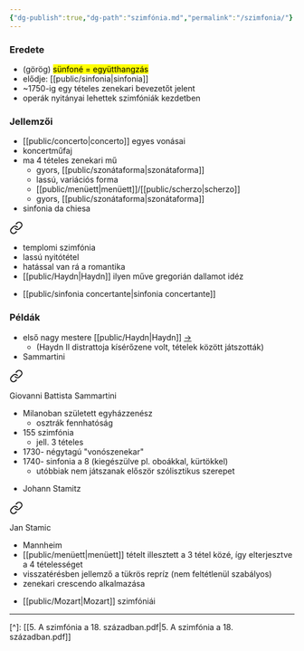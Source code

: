 ```yaml
---
{"dg-publish":true,"dg-path":"szimfónia.md","permalink":"/szimfonia/"}
---
```


### Eredete

- (görög) <mark>sünfoné = együtthangzás</mark>
- elődje: [[public/sinfonia\|sinfonia]]
- ~1750-ig egy tételes zenekari bevezetőt jelent
- operák nyitányai lehettek szimfóniák kezdetben

### Jellemzői

- [[public/concerto\|concerto]] egyes vonásai
- koncertműfaj
- ma 4 tételes zenekari mű
	- gyors, [[public/szonátaforma\|szonátaforma]]
	- lassú, variációs forma
	- [[public/menüett\|menüett]]/[[public/scherzo\|scherzo]]
	- gyors, [[public/szonátaforma\|szonátaforma]]
- sinfonia da chiesa 
<div class="transclusion internal-embed is-loaded"><a class="markdown-embed-link" href="/sinfonia-da-chiesa/" aria-label="Open link"><svg xmlns="http://www.w3.org/2000/svg" width="24" height="24" viewBox="0 0 24 24" fill="none" stroke="currentColor" stroke-width="2" stroke-linecap="round" stroke-linejoin="round" class="svg-icon lucide-link"><path d="M10 13a5 5 0 0 0 7.54.54l3-3a5 5 0 0 0-7.07-7.07l-1.72 1.71"></path><path d="M14 11a5 5 0 0 0-7.54-.54l-3 3a5 5 0 0 0 7.07 7.07l1.71-1.71"></path></svg></a><div class="markdown-embed">




- templomi szimfónia
- lassú nyitótétel
- hatással van rá a romantika
- [[public/Haydn\|Haydn]] ilyen műve gregorián dallamot idéz

</div></div>

- [[public/sinfonia concertante\|sinfonia concertante]]

### Példák

- első nagy mestere [[public/Haydn\|Haydn]] [->](Haydn#^szimfoniai)
	- (Haydn Il distrattoja kísérőzene volt, tételek között játszották)
- Sammartini 
<div class="transclusion internal-embed is-loaded"><a class="markdown-embed-link" href="/sammartini/" aria-label="Open link"><svg xmlns="http://www.w3.org/2000/svg" width="24" height="24" viewBox="0 0 24 24" fill="none" stroke="currentColor" stroke-width="2" stroke-linecap="round" stroke-linejoin="round" class="svg-icon lucide-link"><path d="M10 13a5 5 0 0 0 7.54.54l3-3a5 5 0 0 0-7.07-7.07l-1.72 1.71"></path><path d="M14 11a5 5 0 0 0-7.54-.54l-3 3a5 5 0 0 0 7.07 7.07l1.71-1.71"></path></svg></a><div class="markdown-embed">




Giovanni Battista Sammartini

- Milanoban született egyházzenész
	- osztrák fennhatóság
- 155 szimfónia
	- jell. 3 tételes
- 1730- négytagú "vonószenekar"
- 1740- sinfonia a 8 (kiegészülve pl. oboákkal, kürtökkel)
	- utóbbiak nem játszanak először szólisztikus szerepet

</div></div>

- Johann Stamitz 
<div class="transclusion internal-embed is-loaded"><a class="markdown-embed-link" href="/johann-stamitz/" aria-label="Open link"><svg xmlns="http://www.w3.org/2000/svg" width="24" height="24" viewBox="0 0 24 24" fill="none" stroke="currentColor" stroke-width="2" stroke-linecap="round" stroke-linejoin="round" class="svg-icon lucide-link"><path d="M10 13a5 5 0 0 0 7.54.54l3-3a5 5 0 0 0-7.07-7.07l-1.72 1.71"></path><path d="M14 11a5 5 0 0 0-7.54-.54l-3 3a5 5 0 0 0 7.07 7.07l1.71-1.71"></path></svg></a><div class="markdown-embed">




Jan Stamic

- Mannheim
- [[public/menüett\|menüett]] tételt illesztett a 3 tétel közé, így elterjesztve a 4 tételességet
- visszatérésben jellemző a tükrös repríz (nem feltétlenül szabályos)
- zenekari crescendo alkalmazása

</div></div>

- [[public/Mozart\|Mozart]] szimfóniái

---
[^]: [[5. A szimfónia a 18. században.pdf\|5. A szimfónia a 18. században.pdf]]